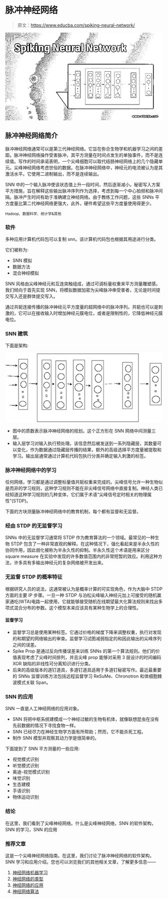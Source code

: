 # 脉冲神经网络

> 原文：<https://www.educba.com/spiking-neural-network/>

![Spiking Neural Network](img/94c7e0caad205c720990c103f3dcb182.png)



## 脉冲神经网络简介

脉冲神经网络通常可以是第三代神经网络。它旨在弥合生物学和机器学习之间的差距。脉冲神经网络操作受害脉冲，其平方测量在时间点发生的单独事件，而不是连续值。写作的时间承诺表明，一个尖峰细胞可以取代结肠神经网络上的几个隐藏单元。尖峰神经网络考虑世俗的数据。在脉冲神经网络中，神经元的电流被认为是其激活水平。它使用二进制输出，而不是连续输出。

SNN 中的一个输入脉冲使该状态值上升一段时间，然后逐渐减小。秘密写入方案平方措施，旨在解释这些输出脉冲序列作为选择，考虑到每一个中心拍频和脉冲间隔。脉冲产生时间有助于准确建立神经网络。由于教练工作问题，这些 SNNs 平方度量比第二代神经网络更强大，此外，硬件希望这些平方度量使用得更少。

<small>Hadoop、数据科学、统计学&其他</small>

### 软件

多种应用计算机代码包可以复制 snn。该计算机代码包也根据其用途进行分类。

它们被称为:

*   SNN 模拟
*   数据方法
*   混合神经模拟

SNN 风格由尖峰神经元和互连突触组成，通过可调标量权重来平方测量雕塑感。我们倾向于首先实现 SNN，将模拟数据加密为尖峰脉冲串受害者，无论是时间提交写入还是群体提交写入。

通过共轭连接传播的脉冲神经元平方度量的超网络中的脉冲序列。共轭也可以是刺激的，它可以在接收输入时增加神经元膜电位，或者是限制性的，它降低神经元膜电位。

### SNN 建筑

下面是架构:

![Spiking Neural Network - 1](img/0c618b66d673ad9fbda69df4c8d17ae1.png)



*   图中的质数表示脉冲神经网络的规划。这个正方形在 SNN 网络中间测量三层。
*   输入层学习对输入执行预处理。该信息然后被发送到一系列隐藏层，其数量可以变化，作为数据通过隐藏层传播的结果，额外的高级选择平方度量被提取和学习。输出层通常通过计算机代码包执行分类并确定输入刺激的标签。

### 脉冲神经网络中的学习

任何网络，学习都是通过调整标量值共轭权重来完成的。尖峰信号允许一种生物似是而非的学习规则，这种学习规则不能在非尖峰信号网络中直接复制。神经人类已经知道这种学习规则的几种变体，它们属于术语“尖峰信号定时相关的物理属性”(STDP)。

下面的方块测量脉冲神经网络中的教育机制，每个都有监督和无监督。

### 经由 STDP 的无监督学习

SNNs 中的无监督学习通常将 STDP 作为教育算法的一个领域。最常见的一种生物 STDP 包含了一种非常直观的解释。在这种情况下，强化看起来是半永久性的协同作用，因此弱化被称为半永久性的抑制。半永久性这个术语是用来区分 square measure 在实验中发现的许多数值范围内的非常短暂的效应。利用这种方法，许多具有多输出神经元的复杂网络被开发出来。

### 无监督 STDP 的概率特征

根据研究人员的说法，这通常被认为是概率计算的可实现角色，作为大脑中 STDP 方面的主要 IP 步骤。一旦一种 STDP 与泊松尖峰输入神经元加上可接受的随机赢家通吃(WTA)电路一起使用，它就能够接受随机在线期望最大化算法规则来找出多项式混合分布的参数。这个模型本来应该具有某种生物学上的合理性。

#### 监督学习

*   监督学习总是使用某种标签。它通过价格的梯度下降来调整权重，执行对发现的和期望的网络输出的审查。监督学习试图减弱指定的和因此输出的尖峰序列之间的误差。
*   Spike Prop 是通过反向传播误差来训练 SNNs 的第一个算法规则。他们的价值表现考虑了尖峰时间排列，并且尖峰 prop 能够对采用 3 层设计的时间编码 XOR 缺陷的非线性可分离知识进行分类。
*   后来的高级版本的道钉道具，多道钉道具适用于多道钉秘密写作。最近最重要的 SNNs 监督训练方法包括远程监督学习 ReSuMe、Chronotron 和体细胞棘波模式关联 Span。

### SNN 的应用

SNN 一直是人工神经网络的应用对象。

*   SNN 将把中枢系统建模成一个神经过敏的生物有机体，就像联想昆虫在没有先前数据的情况下寻找食物一样。
*   SNN 已经尽力在神经生物学方面有所帮助；然而，它不能杀死工程。
*   制作 SNN 模型并观察其动力学是很简单的。

下面提到了 SNN 平方测量的一些应用:

*   视觉模式识别
*   听觉模式识别
*   奥迪-视觉模式识别
*   味觉识别
*   生态建模
*   手语识别
*   物体运动识别

### 结论

在这里，我们看到了尖峰神经网络。什么是尖峰神经网络，SNN 的软件架构，SNN 的学习，SNN 的应用

### 推荐文章

这是一个尖峰神经网络指南。在这里，我们讨论了脉冲神经网络的软件架构，SNN 学习和应用介绍。您也可以浏览我们的其他相关文章，了解更多信息——

1.  [神经网络机器学习](https://www.educba.com/neural-network-machine-learning/)
2.  [神经网络的类型](https://www.educba.com/types-of-neural-networks/)
3.  [神经网络的应用](https://www.educba.com/application-of-neural-network/)
4.  [神经网络算法](https://www.educba.com/neural-network-algorithms/)





